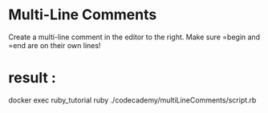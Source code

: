 # Multi-Line Comments
Create a multi-line comment in the editor to the right. Make sure =begin and =end are on their own lines!


# result : 
docker exec ruby_tutorial ruby ./codecademy/multiLineComments/script.rb